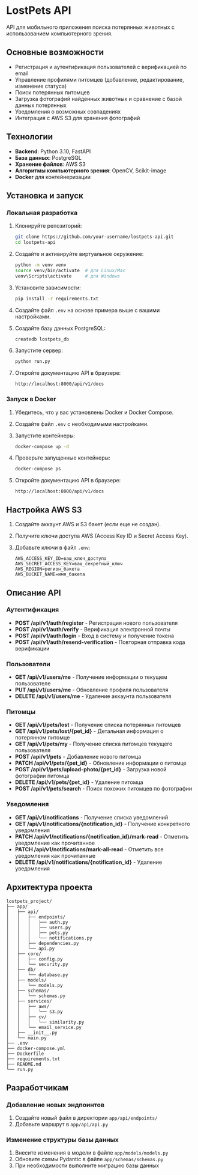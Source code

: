 # LostPets API

API для мобильного приложения поиска потерянных животных с использованием компьютерного зрения.

## Основные возможности

- Регистрация и аутентификация пользователей с верификацией по email
- Управление профилями питомцев (добавление, редактирование, изменение статуса)
- Поиск потерянных питомцев
- Загрузка фотографий найденных животных и сравнение с базой данных потерянных
- Уведомления о возможных совпадениях
- Интеграция с AWS S3 для хранения фотографий

## Технологии

- **Backend**: Python 3.10, FastAPI
- **База данных**: PostgreSQL
- **Хранение файлов**: AWS S3
- **Алгоритмы компьютерного зрения**: OpenCV, Scikit-image
- **Docker** для контейнеризации

## Установка и запуск

### Локальная разработка

1. Клонируйте репозиторий:
   ```bash
   git clone https://github.com/your-username/lostpets-api.git
   cd lostpets-api
   ```

2. Создайте и активируйте виртуальное окружение:
   ```bash
   python -m venv venv
   source venv/bin/activate  # для Linux/Mac
   venv\Scripts\activate     # для Windows
   ```

3. Установите зависимости:
   ```bash
   pip install -r requirements.txt
   ```

4. Создайте файл `.env` на основе примера выше с вашими настройками.

5. Создайте базу данных PostgreSQL:
   ```bash
   createdb lostpets_db
   ```

6. Запустите сервер:
   ```bash
   python run.py
   ```

7. Откройте документацию API в браузере:
   ```
   http://localhost:8000/api/v1/docs
   ```

### Запуск в Docker

1. Убедитесь, что у вас установлены Docker и Docker Compose.

2. Создайте файл `.env` с необходимыми настройками.

3. Запустите контейнеры:
   ```bash
   docker-compose up -d
   ```

4. Проверьте запущенные контейнеры:
   ```bash
   docker-compose ps
   ```

5. Откройте документацию API в браузере:
   ```
   http://localhost:8000/api/v1/docs
   ```

## Настройка AWS S3

1. Создайте аккаунт AWS и S3 бакет (если еще не создан).

2. Получите ключи доступа AWS (Access Key ID и Secret Access Key).

3. Добавьте ключи в файл `.env`:
   ```
   AWS_ACCESS_KEY_ID=ваш_ключ_доступа
   AWS_SECRET_ACCESS_KEY=ваш_секретный_ключ
   AWS_REGION=регион_бакета
   AWS_BUCKET_NAME=имя_бакета
   ```

## Описание API

### Аутентификация

- **POST /api/v1/auth/register** - Регистрация нового пользователя
- **POST /api/v1/auth/verify** - Верификация электронной почты
- **POST /api/v1/auth/login** - Вход в систему и получение токена
- **POST /api/v1/auth/resend-verification** - Повторная отправка кода верификации

### Пользователи

- **GET /api/v1/users/me** - Получение информации о текущем пользователе
- **PUT /api/v1/users/me** - Обновление профиля пользователя
- **DELETE /api/v1/users/me** - Удаление аккаунта пользователя

### Питомцы

- **GET /api/v1/pets/lost** - Получение списка потерянных питомцев
- **GET /api/v1/pets/lost/{pet_id}** - Детальная информация о потерянном питомце
- **GET /api/v1/pets/my** - Получение списка питомцев текущего пользователя
- **POST /api/v1/pets** - Добавление нового питомца
- **PATCH /api/v1/pets/{pet_id}** - Обновление информации о питомце
- **POST /api/v1/pets/upload-photo/{pet_id}** - Загрузка новой фотографии питомца
- **DELETE /api/v1/pets/{pet_id}** - Удаление питомца
- **POST /api/v1/pets/search** - Поиск похожих питомцев по фотографии

### Уведомления

- **GET /api/v1/notifications** - Получение списка уведомлений
- **GET /api/v1/notifications/{notification_id}** - Получение конкретного уведомления
- **PATCH /api/v1/notifications/{notification_id}/mark-read** - Отметить уведомление как прочитанное
- **PATCH /api/v1/notifications/mark-all-read** - Отметить все уведомления как прочитанные
- **DELETE /api/v1/notifications/{notification_id}** - Удаление уведомления

## Архитектура проекта

```
lostpets_project/
├── app/
│   ├── api/
│   │   ├── endpoints/
│   │   │   ├── auth.py
│   │   │   ├── users.py
│   │   │   ├── pets.py
│   │   │   └── notifications.py
│   │   ├── dependencies.py
│   │   └── api.py
│   ├── core/
│   │   ├── config.py
│   │   └── security.py
│   ├── db/
│   │   └── database.py
│   ├── models/
│   │   └── models.py
│   ├── schemas/
│   │   └── schemas.py
│   ├── services/
│   │   ├── aws/
│   │   │   └── s3.py
│   │   ├── cv/
│   │   │   └── similarity.py
│   │   └── email_service.py
│   ├── __init__.py
│   └── main.py
├── .env
├── docker-compose.yml
├── Dockerfile
├── requirements.txt
├── README.md
└── run.py
```

## Разработчикам

### Добавление новых эндпоинтов

1. Создайте новый файл в директории `app/api/endpoints/`
2. Добавьте маршрут в `app/api/api.py`

### Изменение структуры базы данных

1. Внесите изменения в модели в файле `app/models/models.py`
2. Обновите схемы Pydantic в файле `app/schemas/schemas.py`
3. При необходимости выполните миграцию базы данных